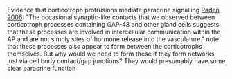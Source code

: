 Evidence that corticotroph protrusions mediate paracrine signalling [Paden 2006](https://doi.org/10.1210/en.2005-0715): "The occasional synaptic-like contacts that we observed between corticotroph processes containing GAP-43 and other gland cells suggests that these processes are involved in intercellular communication within the AP and are not simply sites of hormone release into the vasculature." note that these processes also appear to form between the corticotrophs themselves. But why would we need to form these if they form networks just via cell body contact/gap junctions? They would presumably have some clear paracrine function